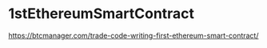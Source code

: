 # 1stEthereumSmartContract
https://btcmanager.com/trade-code-writing-first-ethereum-smart-contract/

